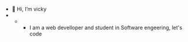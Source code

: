 - 👋 Hi, I’m vicky
- - - I am a web develloper and student in Software engeering, let's code
<!---
vickyans/vickyans is a ✨ special ✨ repository because its `README.md` (this file) appears on your GitHub profile.
You can click the Preview link to take a look at your changes.
--->
